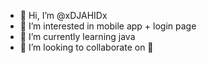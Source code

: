 - 👋 Hi, I’m @xDJAHIDx
- 👀 I’m interested in mobile app + login page
- 🌱 I’m currently learning java
- 💞️ I’m looking to collaborate on 🤨

<!---
DJAHID/DJOUABI is a ✨ special ✨ repository because its `README.md` (this file) appears on your GitHub profile.
You can click the Preview link to take a look at your changes.
--->
